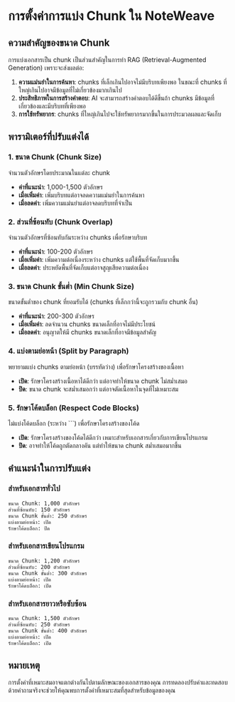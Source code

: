 # การตั้งค่าการแบ่ง Chunk ใน NoteWeave

## ความสำคัญของขนาด Chunk

การแบ่งเอกสารเป็น chunk เป็นส่วนสำคัญในการทำ RAG (Retrieval-Augmented Generation) เพราะจะส่งผลต่อ:

1. **ความแม่นยำในการค้นหา**: chunks ที่เล็กเกินไปอาจไม่มีบริบทเพียงพอ ในขณะที่ chunks ที่ใหญ่เกินไปอาจมีข้อมูลที่ไม่เกี่ยวข้องมากเกินไป
2. **ประสิทธิภาพในการสร้างคำตอบ**: AI จะสามารถสร้างคำตอบได้ดีขึ้นถ้า chunks มีข้อมูลที่เกี่ยวข้องและมีบริบทที่เพียงพอ
3. **การใช้ทรัพยากร**: chunks ที่ใหญ่เกินไปจะใช้ทรัพยากรมากขึ้นในการประมวลผลและจัดเก็บ

## พารามิเตอร์ที่ปรับแต่งได้

### 1. ขนาด Chunk (Chunk Size)

จำนวนตัวอักษรโดยประมาณในแต่ละ chunk

- **ค่าที่แนะนำ**: 1,000-1,500 ตัวอักษร
- **เมื่อเพิ่มค่า**: เพิ่มบริบทแต่อาจลดความแม่นยำในการค้นหา
- **เมื่อลดค่า**: เพิ่มความแม่นยำแต่อาจลดบริบทที่จำเป็น

### 2. ส่วนที่ซ้อนทับ (Chunk Overlap)

จำนวนตัวอักษรที่ซ้อนทับกันระหว่าง chunks เพื่อรักษาบริบท

- **ค่าที่แนะนำ**: 100-200 ตัวอักษร
- **เมื่อเพิ่มค่า**: เพิ่มความต่อเนื่องระหว่าง chunks แต่ใช้พื้นที่จัดเก็บมากขึ้น
- **เมื่อลดค่า**: ประหยัดพื้นที่จัดเก็บแต่อาจสูญเสียความต่อเนื่อง

### 3. ขนาด Chunk ขั้นต่ำ (Min Chunk Size)

ขนาดขั้นต่ำของ chunk ที่ยอมรับได้ (chunks ที่เล็กกว่านี้จะถูกรวมกับ chunk อื่น)

- **ค่าที่แนะนำ**: 200-300 ตัวอักษร
- **เมื่อเพิ่มค่า**: ลดจำนวน chunks ขนาดเล็กที่อาจไม่มีประโยชน์
- **เมื่อลดค่า**: อนุญาตให้มี chunks ขนาดเล็กที่อาจมีข้อมูลสำคัญ

### 4. แบ่งตามย่อหน้า (Split by Paragraph)

พยายามแบ่ง chunks ตามย่อหน้า (บรรทัดว่าง) เพื่อรักษาโครงสร้างของเนื้อหา

- **เปิด**: รักษาโครงสร้างเนื้อหาได้ดีกว่า แต่อาจทำให้ขนาด chunk ไม่สม่ำเสมอ
- **ปิด**: ขนาด chunk จะสม่ำเสมอกว่า แต่อาจตัดเนื้อหาในจุดที่ไม่เหมาะสม

### 5. รักษาโค้ดบล็อก (Respect Code Blocks)

ไม่แบ่งโค้ดบล็อก (ระหว่าง ```) เพื่อรักษาโครงสร้างของโค้ด

- **เปิด**: รักษาโครงสร้างของโค้ดได้ดีกว่า เหมาะสำหรับเอกสารเกี่ยวกับการเขียนโปรแกรม
- **ปิด**: อาจทำให้โค้ดถูกตัดกลางคัน แต่ทำให้ขนาด chunk สม่ำเสมอมากขึ้น

## คำแนะนำในการปรับแต่ง

### สำหรับเอกสารทั่วไป

```
ขนาด Chunk: 1,000 ตัวอักษร
ส่วนที่ซ้อนทับ: 150 ตัวอักษร
ขนาด Chunk ขั้นต่ำ: 250 ตัวอักษร
แบ่งตามย่อหน้า: เปิด
รักษาโค้ดบล็อก: ปิด
```

### สำหรับเอกสารเขียนโปรแกรม

```
ขนาด Chunk: 1,200 ตัวอักษร
ส่วนที่ซ้อนทับ: 200 ตัวอักษร
ขนาด Chunk ขั้นต่ำ: 300 ตัวอักษร
แบ่งตามย่อหน้า: เปิด
รักษาโค้ดบล็อก: เปิด
```

### สำหรับเอกสารยาวหรือซับซ้อน

```
ขนาด Chunk: 1,500 ตัวอักษร
ส่วนที่ซ้อนทับ: 250 ตัวอักษร
ขนาด Chunk ขั้นต่ำ: 400 ตัวอักษร
แบ่งตามย่อหน้า: เปิด
รักษาโค้ดบล็อก: เปิด
```

## หมายเหตุ

การตั้งค่าที่เหมาะสมอาจแตกต่างกันไปตามลักษณะของเอกสารของคุณ การทดลองปรับค่าและทดสอบด้วยคำถามจริงจะช่วยให้คุณพบการตั้งค่าที่เหมาะสมที่สุดสำหรับข้อมูลของคุณ
